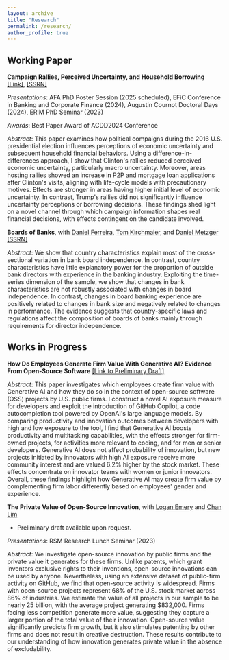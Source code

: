 ```yaml
---
layout: archive
title: "Research"
permalink: /research/
author_profile: true
---
```

## Working Paper

**Campaign Rallies, Perceived Uncertainty, and Household Borrowing** [[Link]](http://shiwei-ye.github.io/files/rallies_uncertainty.pdf), [[SSRN]](https://papers.ssrn.com/sol3/papers.cfm?abstract_id=4924594)

*Presentations*: AFA PhD Poster Session (2025 scheduled), EFiC Conference in Banking and Corporate Finance (2024), Augustin Cournot Doctoral Days (2024), ERIM PhD Seminar (2023) 

*Awards*: Best Paper Award of ACDD2024 Conference

*Abstract*:  This paper examines how political compaigns during the 2016 U.S. presidential election influences perceptions of economic uncertainty and subsequent household financial behaviors. Using a difference-in-differences approach, I show that Clinton's rallies reduced perceived economic uncertainty, particularly macro uncertainty. Moreover, areas hosting rallies showed an increase in P2P and mortgage loan applications after Clinton's visits, aligning with life-cycle models with precautionary motives. Effects are stronger in areas having higher initial level of economic uncertainty. In contrast, Trump's rallies did not significantly influence uncertainty perceptions or borrowing decisions. These findings shed light on a novel channel through which campaign information shapes real financial decisions, with effects contingent on the candidate involved.

**Boards of Banks**, with [Daniel Ferreira](https://sites.google.com/view/danielferreira), [Tom Kirchmaier](https://sites.google.com/site/tomkirchmaier/home), and [Daniel Metzger](https://sites.google.com/site/danielmetzgerhome/home) [[SSRN]](https://papers.ssrn.com/sol3/papers.cfm?abstract_id=1620551)

*Abstract*: We show that country characteristics explain most of the cross-sectional variation in bank board independence. In contrast, country characteristics have little explanatory power for the proportion of outside bank directors with experience in the banking industry. Exploiting the time-series dimension of the sample, we show that changes in bank characteristics are not robustly associated with changes in board independence. In contrast, changes in board banking experience are positively related to changes in bank size and negatively related to changes in performance. The evidence suggests that country-specific laws and regulations affect the composition of boards of banks mainly through requirements for director independence. 

## Works in Progress

**How Do Employees Generate Firm Value With Generative AI? Evidence From Open-Source Software** [[Link to Preliminary Draft]](http://shiwei-ye.github.io/files/aivalue.pdf)

*Abstract*: This paper investigates which employees create firm value with Generative AI and how they do so in the context of open-source software (OSS) projects by U.S. public firms. I construct a novel AI exposure measure for developers and exploit the introduction of GitHub Copilot, a code autocompletion tool powered by OpenAI's large language models.  By comparing productivity and innovation outcomes between developers with high and low exposure to the tool, I find that Generative AI boosts productivity and multitasking capabilities, with the effects stronger for firm-owned projects, for activities more relevant to coding, and for men or senior developers. Generative AI does not affect probability of innovation, but new projects initiated by innovators with high AI exposure receive more community interest and are valued 6.2% higher by the stock market. These effects concentrate on innovator teams with women or junior innovators. Overall, these findings highlight how Generative AI may create firm value by complementing firm labor differently based on employees' gender and experience.


**The Private Value of Open-Source Innovation**, with [Logan Emery](https://www.logan-emery.com/home) and [Chan Lim](https://www.chan-lim.com/)
- Preliminary draft available upon request.

*Presentations*: RSM Research Lunch Seminar (2023)

*Abstract*: We investigate open-source innovation by public firms and the private value it generates for these firms. Unlike patents, which grant inventors exclusive rights to their inventions, open-source innovations can be used by anyone. Nevertheless, using an extensive dataset of public-firm activity on GitHub, we find that open-source activity is widespread.  Firms with open-source projects represent 68% of the U.S. stock market across 86% of industries.  We estimate the value of all projects in our sample to be nearly 25 billion, with the average project generating \$832,000.  Firms facing less competition generate more value, suggesting they capture a larger portion of the total value of their innovation.  Open-source value significantly predicts firm growth, but it also stimulates patenting by other firms and does not result in creative destruction. These results contribute to our understanding of how innovation generates private value in the absence of excludability.
